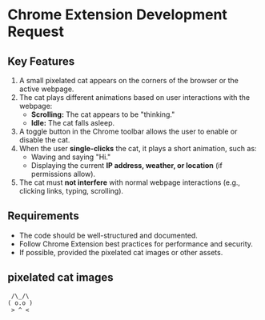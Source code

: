 # Chrome Extension Development Request  

## **Key Features**  
1. A small pixelated cat appears on the corners of the browser or the active webpage.  
2. The cat plays different animations based on user interactions with the webpage:  
   - **Scrolling:** The cat appears to be "thinking."  
   - **Idle:** The cat falls asleep.  
3. A toggle button in the Chrome toolbar allows the user to enable or disable the cat.  
4. When the user **single-clicks** the cat, it plays a short animation, such as:  
   - Waving and saying "Hi."  
   - Displaying the current **IP address, weather, or location** (if permissions allow).  
5. The cat must **not interfere** with normal webpage interactions (e.g., clicking links, typing, scrolling).  

## **Requirements**  
- The code should be well-structured and documented.  
- Follow Chrome Extension best practices for performance and security. 
- If possible, provided the pixelated cat images or other assets. 

## pixelated cat images
```
 /\_/\  
( o.o ) 
 > ^ <
```
